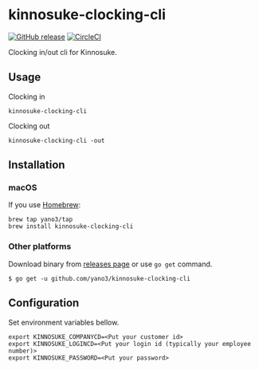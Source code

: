# kinnosuke-clocking-cli

[![GitHub release](https://img.shields.io/github/release/yano3/kinnosuke-clocking-cli.svg)](https://github.com/yano3/kinnosuke-clocking-cli/releases)
[![CircleCI](https://circleci.com/gh/yano3/kinnosuke-clocking-cli.svg?style=shield)](https://circleci.com/gh/yano3/kinnosuke-clocking-cli)

Clocking in/out cli for Kinnosuke.

## Usage

Clocking in

```
kinnosuke-clocking-cli
```

Clocking out

```
kinnosuke-clocking-cli -out
```

## Installation

### macOS

If you use [Homebrew](https://brew.sh):

```
brew tap yano3/tap
brew install kinnosuke-clocking-cli
```

### Other platforms

Download binary from [releases page](https://github.com/yano3/kinnosuke-clocking-cli/releases) or use `go get` command.

```console
$ go get -u github.com/yano3/kinnosuke-clocking-cli
```

## Configuration

Set environment variables bellow.

```
export KINNOSUKE_COMPANYCD=<Put your customer id>
export KINNOSUKE_LOGINCD=<Put your login id (typically your employee number)>
export KINNOSUKE_PASSWORD=<Put your password>
```

